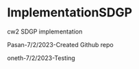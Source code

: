 # ImplementationSDGP
cw2 SDGP implementation

Pasan-7/2/2023-Created Github repo

oneth-7/2/2023-Testing 